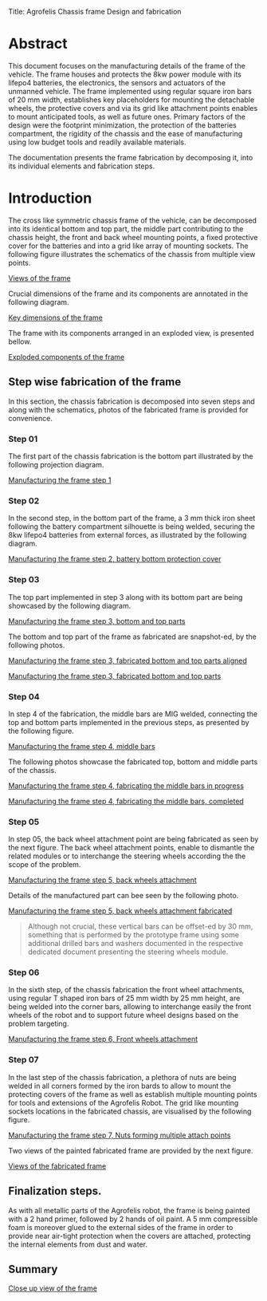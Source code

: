 Title: Agrofelis Chassis frame Design and fabrication

# Abstract 

This document focuses on the manufacturing details of the frame of the vehicle. The frame houses and protects the 8kw power module with its lifepo4 batteries, the electronics, the sensors and actuators of the unmanned vehicle. The frame implemented using regular square iron bars of 20 mm width, establishes key placeholders for mounting the detachable wheels, the protective covers and via its grid like attachment points enables to mount anticipated tools, as well as future ones. Primary factors of the design were the footprint minimization, the protection of the batteries compartment, the rigidity of the chassis and the ease of manufacturing using low budget tools and readily available materials.

The documentation presents the frame fabrication by decomposing it, into its individual elements and fabrication steps.

# Introduction

The cross like symmetric chassis frame of the vehicle, can be decomposed into its identical bottom and top part, the middle part 
contributing to the chassis height, the front and back wheel mounting points, a fixed protective cover for the batteries and into a grid like array of mounting sockets. The following figure illustrates the schematics of the chassis from multiple view points.

[Views of the frame](_figures/vehicle-frame-01-3dview.png)

Crucial dimensions of the frame and its components are annotated in the following diagram.

[Key dimensions of the frame](_figures/vehicle-frame-02-top_view_measure.png)

The frame with its components arranged in an exploded view, is presented bellow.

[Exploded components of the frame](_figures/vehicle-frame-03-exploded.png)

## Step wise fabrication of the frame

In this section, the chassis fabrication is decomposed into seven steps and along with the schematics, photos of the fabricated frame is provided for convenience. 

### Step 01

The first part of the chassis fabrication is the bottom part illustrated by the following projection diagram.

[Manufacturing the frame step 1](_figures/vehicle-frame-04-step-01.png)

### Step 02

In the second step, in the bottom part of the frame, a 3 mm thick iron sheet following the battery compartment silhouette is being welded, securing the 8kw lifepo4 batteries from external forces, as illustrated by the following diagram.

[Manufacturing the frame step 2, battery bottom protection cover](_figures/vehicle-frame-04-step-02.png)


### Step 03

The top part implemented in step 3 along with its bottom part are being showcased by the following diagram.

[Manufacturing the frame step 3, bottom and top parts](_figures/vehicle-frame-04-step-03-01.png)

The bottom and top part of the frame as fabricated are snapshot-ed, by the following photos.

[Manufacturing the frame step 3, fabricated bottom and top parts aligned](_figures/vehicle-frame-04-step-03-02-actual.jpg)

[Manufacturing the frame step 3, fabricated bottom and top parts](_figures/vehicle-frame-04-step-03-03-actual.jpg)

### Step 04

In step 4 of the fabrication, the middle bars are MIG welded, connecting the top and bottom parts implemented in the previous steps, as presented by the following figure.

[Manufacturing the frame step 4, middle bars](_figures/vehicle-frame-04-step-04-01.png)

The following photos showcase the fabricated top, bottom and middle parts of the chassis.

[Manufacturing the frame step 4, fabricating the middle bars in progress](_figures/vehicle-frame-04-step-04-02-actual.jpg)

[Manufacturing the frame step 4, fabricating the middle bars, completed](_figures/vehicle-frame-04-step-04-03-actual.jpg)


### Step 05

In step 05, the back wheel attachment point are being fabricated as seen by the next figure. The back wheel attachment points, enable to dismantle the related modules or to interchange the steering wheels according the the scope of the problem.

[Manufacturing the frame step 5, back wheels attachment](_figures/vehicle-frame-04-step-05-01.png)

Details of the manufactured part can bee seen by the following photo.

[Manufacturing the frame step 5, back wheels attachment fabricated](_figures/vehicle-frame-04-step-05-02-acual.jpg)

> Although not crucial, these vertical bars can be offset-ed by 30 mm, something that is performed by the prototype frame using some additional drilled bars and washers documented in the respective dedicated document presenting the steering wheels module. 

### Step 06

In the sixth step, of the chassis fabrication the front wheel attachments, using regular T shaped iron bars of 25 mm width by 25 mm height, are being welded into the corner bars, allowing to interchange easily the front wheels of the robot and to support future wheel designs based on the problem targeting.

[Manufacturing the frame step 6, Front wheels attachment](_figures/vehicle-frame-04-step-06.png)

### Step 07

In the last step of the chassis fabrication, a plethora of nuts are being welded in all corners formed by the iron bards to allow to mount the protecting covers of the frame as well as establish multiple mounting points for tools and extensions of the Agrofelis Robot.  The grid like mounting sockets locations in the fabricated chassis, are visualised by the following figure.

[Manufacturing the frame step 7, Nuts forming multiple attach points](_figures/vehicle-frame-04-step-07-01.png)

Two views of the painted fabricated frame are provided by the next figure.

[Views of the fabricated frame](_figures/vehicle-frame-04-step-07-02-actual.jpg)

## Finalization steps.

As with all metallic parts of the Agrofelis robot, the frame is being painted with a 2 hand primer, followed by 2 hands of oil paint.
A 5 mm compressible foam is moreover glued to the external sides of the frame in order to provide near air-tight protection when the covers are attached, protecting the internal elements from dust and water.

## Summary


[Close up view of the frame](_figures/vehicle-frame-05_actual.jpg)
